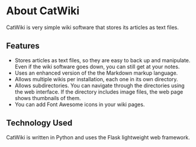 # About CatWiki

CatWiki is very simple wiki software that stores its articles as text files.

## Features

* Stores articles as text files, so they are easy to back up and manipulate. Even if the wiki software goes down, you can still get at your notes.
* Uses an enhanced version of the the Markdown markup language.
* Allows multiple wikis per installation, each one in its own directory.
* Allows subdirectories. You can navigate through the directories using the web interface. If the directory includes image files, the web page shows thumbnails of them.
* You can add Font Awesome icons in your wiki pages.

## Technology Used

CatWiki is written in Python and uses the Flask lightweight web framework.
